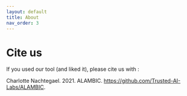 ```yaml
---
layout: default 
title: About
nav_order: 3
---
```

#

# Cite us
If you used our tool (and liked it), please cite us with :

Charlotte Nachtegael. 2021. ALAMBIC. https://github.com/Trusted-AI-Labs/ALAMBIC. 